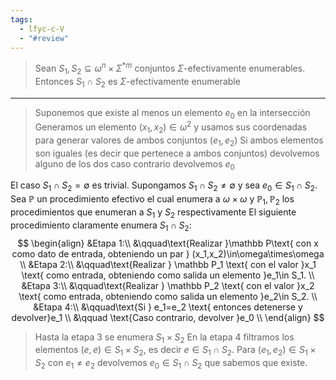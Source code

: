 ```yaml
---
tags:
  - lfyc-c-V
  - "#review"
---
```

> Sean $S_1,S_2\subseteq\omega^n\times\Sigma^{*m}$ conjuntos $\Sigma$-efectivamente enumerables. Entonces $S_1\cap S_2$ es $\Sigma$-efectivamente enumerable 

---
> Suponemos que existe al menos un elemento $e_0$ en la intersección
> Generamos un elemento $(x_1,x_2)\in\omega^2$ y usamos sus coordenadas para generar valores de ambos conjuntos $(e_1,e_2)$
> Si ambos elementos son iguales (es decir que pertenece a ambos conjuntos) devolvemos alguno de los dos
> caso contrario devolvemos $e_0$ 

El caso $S_1\cap S_2=\emptyset$ es trivial.
Supongamos $S_1\cap S_2\neq\emptyset$ y sea $e_0\in S_1\cap S_2$.
Sea $\mathbb P$ un procedimiento efectivo el cual enumera a $\omega\times\omega$ y $\mathbb P_1,\mathbb P_2$ los procedimientos que enumeran a $S_1$ y $S_2$ respectivamente
El siguiente procedimiento claramente enumera $S_1\cap S_2$:
$$
\begin{align}
&Etapa 1:\\
	&\qquad\text{Realizar }\mathbb P\text{ con x como dato de entrada, obteniendo un par } (x_1,x_2)\in\omega\times\omega
	\\
&Etapa 2:\\
	&\qquad\text{Realizar } \mathbb P_1 \text{ con el valor }x_1 \text{ como entrada, obteniendo como salida un elemento }e_1\in S_1.
	\\
&Etapa 3:\\
	&\qquad\text{Realizar } \mathbb P_2 \text{ con el valor }x_2 \text{ como entrada, obteniendo como salida un elemento }e_2\in S_2. \\
&Etapa 4:\\
	&\qquad\text{Si } e_1=e_2 \text{ entonces detenerse y devolver}e_1 \\
	&\qquad \text{Caso contrario, devolver }e_0
	\\
\end{align}
$$

> Hasta la etapa 3 se enumera $S_1\times S_2$ 
> En la etapa 4 filtramos los elementos $(e,e)\in S_1\times S_2$, es decir $e\in S_1\cap S_2$.
> Para $(e_1,e_2)\in S_1\times S_2$ con $e_1\neq e_2$ devolvemos $e_0\in S_1\cap S_2$ que sabemos que existe.
